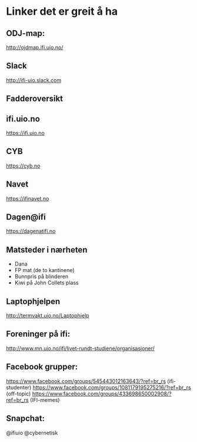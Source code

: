 # Linker det er greit å ha

## ODJ-map:
http://ojdmap.ifi.uio.no/

## Slack
http://ifi-uio.slack.com

## Fadderoversikt

## ifi.uio.no
https://ifi.uio.no

## CYB
https://cyb.no

## Navet
https://ifinavet.no

## Dagen@ifi

https://dagenatifi.no

## Matsteder i nærheten
* Dana
* FP mat (de to kantinene)
* Bunnpris på blinderen
* Kiwi på John Collets plass

## Laptophjelpen
http://termvakt.uio.no/Laptophjelp

## Foreninger på ifi:
http://www.mn.uio.no/ifi/livet-rundt-studiene/organisasjoner/

## Facebook grupper:
https://www.facebook.com/groups/545443012163643/?ref=br_rs (ifi-studenter)
https://www.facebook.com/groups/1081179195275216/?ref=br_rs (off-topic)
https://www.facebook.com/groups/433698650002908/?ref=br_rs (IFI-memes)

## Snapchat:
@ifiuio
@cybernetisk
